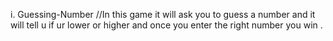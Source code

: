  i. Guessing-Number
//In this game it will ask you to guess a number and it will tell u if ur lower  or higher and once you enter the right number you win .




